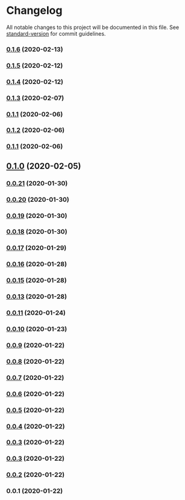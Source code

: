 # Changelog

All notable changes to this project will be documented in this file. See [standard-version](https://github.com/conventional-changelog/standard-version) for commit guidelines.

### [0.1.6](https://github.com/noiach/gateway-js/compare/v0.1.5...v0.1.6) (2020-02-13)

### [0.1.5](https://github.com/noiach/gateway-js/compare/v0.1.4...v0.1.5) (2020-02-12)

### [0.1.4](https://github.com/noiach/gateway-js/compare/v0.1.3...v0.1.4) (2020-02-12)

### [0.1.3](https://github.com/noiach/gateway-js/compare/v0.1.2...v0.1.3) (2020-02-07)

### [0.1.1](https://github.com/noiach/gateway-js/compare/v0.1.0...v0.1.1) (2020-02-06)

### [0.1.2](https://github.com/noiach/gateway-js/compare/v0.1.0...v0.1.2) (2020-02-06)

### [0.1.1](https://github.com/noiach/gateway-js/compare/v0.1.0...v0.1.1) (2020-02-06)

## [0.1.0](https://github.com/noiach/gateway-js/compare/v0.0.21...v0.1.0) (2020-02-05)

### [0.0.21](https://github.com/noiach/gateway-js/compare/v0.0.20...v0.0.21) (2020-01-30)

### [0.0.20](https://github.com/noiach/gateway-js/compare/v0.0.19...v0.0.20) (2020-01-30)

### [0.0.19](https://github.com/noiach/gateway-js/compare/v0.0.18...v0.0.19) (2020-01-30)

### [0.0.18](https://github.com/noiach/gateway-js/compare/v0.0.17...v0.0.18) (2020-01-30)

### [0.0.17](https://github.com/noiach/gateway-js/compare/v0.0.16...v0.0.17) (2020-01-29)

### [0.0.16](https://github.com/noiach/gateway-js/compare/v0.0.15...v0.0.16) (2020-01-28)

### [0.0.15](https://github.com/noiach/gateway-js/compare/v0.0.13...v0.0.15) (2020-01-28)

### [0.0.13](https://github.com/noiach/gateway-js/compare/v0.0.11...v0.0.13) (2020-01-28)

### [0.0.11](https://github.com/noiach/gateway-js/compare/v0.0.10...v0.0.11) (2020-01-24)

### [0.0.10](https://github.com/noiach/gateway-js/compare/v0.0.9...v0.0.10) (2020-01-23)

### [0.0.9](https://github.com/noiach/gateway-js/compare/v0.0.8...v0.0.9) (2020-01-22)

### [0.0.8](https://github.com/noiach/gateway-js/compare/v0.0.7...v0.0.8) (2020-01-22)

### [0.0.7](https://github.com/noiach/gateway-js/compare/v0.0.6...v0.0.7) (2020-01-22)

### [0.0.6](https://github.com/noiach/gateway-js/compare/v0.0.5...v0.0.6) (2020-01-22)

### [0.0.5](https://github.com/noiach/gateway-js/compare/v0.0.4...v0.0.5) (2020-01-22)

### [0.0.4](https://github.com/noiach/gateway-js/compare/v0.0.2...v0.0.4) (2020-01-22)

### [0.0.3](https://github.com/noiach/gateway-js/compare/v0.0.2...v0.0.3) (2020-01-22)

### [0.0.3](https://github.com/noiach/gateway-js/compare/v0.0.2...v0.0.3) (2020-01-22)

### [0.0.2](https://github.com/noiach/gateway-js/compare/v0.0.1...v0.0.2) (2020-01-22)

### 0.0.1 (2020-01-22)
